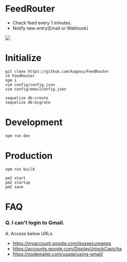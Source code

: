 # FeedRouter
- Check feed every 1 minutes.
- Notify new entry(Email or Webhook)

![](https://user-images.githubusercontent.com/1202244/89741574-5b1d0200-dacd-11ea-822a-821c1c95aa70.png)

# Initialize
```
git clone https://github.com/kagasu/FeedRouter
cd FeedRouter
npm i
vim config/config.json
vim config/emailConfig.json

sequelize db:create
sequelize db:migrate
```

# Development
```
npm run dev
```

# Production
```
npm run build

pm2 start
pm2 startup
pm2 save
```

# FAQ
### Q. I can't login to Gmail.
A. Access below URLs.
- https://myaccount.google.com/lesssecureapps
- https://accounts.google.com/DisplayUnlockCaptcha
- https://nodemailer.com/usage/using-gmail/
